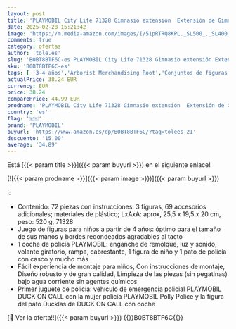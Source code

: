 ```yaml
---
layout: post
title: 'PLAYMOBIL City Life 71328 Gimnasio extensión  Extensión de Gimnasio con Canasta de Baloncesto  Juguetes para niños a Partir de 4 años'
date: 2025-02-28 15:21:42
image: 'https://m.media-amazon.com/images/I/51pRTRQ8KPL._SL500_._SL400_.jpg'
comments: true
category: ofertas
author: 'tole.es'
slug: 'B0BT8BTF6C-es PLAYMOBIL City Life 71328 Gimnasio extensión Extensión de...'
sku: 'B0BT8BTF6C-es'
tags: [ '3-4 años','Arborist Merchandising Root','Conjuntos de figuras de juguete','Juguetes','Juguetes y juegos','Muñecos y figuras','Self Service','Special Features Stores','Top brands in Toys','b6d17eda-2c26-45ed-a098-453a9f96e839_0','b6d17eda-2c26-45ed-a098-453a9f96e839_1801','b6d17eda-2c26-45ed-a098-453a9f96e839_6301','playmobil','🇪🇸', ]
actualPrice: 38.24 EUR
currency: EUR
price: 38.24
comparePrice: 44.99 EUR
prodname: 'PLAYMOBIL City Life 71328 Gimnasio extensión  Extensión de Gimnasio con Canasta de Baloncesto  Juguetes para niños a Partir de 4 años'
country: 'es'
flag: '🇪🇸'
brand: 'PLAYMOBIL'
buyurl: 'https://www.amazon.es/dp/B0BT8BTF6C/?tag=tolees-21'
descuento: '15.00'
average: '34.89'
---
```


Está [{{< param title >}}]({{< param buyurl >}}) en el siguiente enlace!

[![{{< param prodname >}}]({{< param image >}})]({{< param buyurl >}})

ℹ️:

- Contenido: 72 piezas con instrucciones: 3 figuras, 69 accesorios adicionales; materiales de plástico; LxAxA: aprox, 25,5 x 19,5 x 20 cm, peso: 520 g, 71328
- Juego de figuras para niños a partir de 4 años: óptimo para el tamaño de sus manos y bordes redondeados agradables al tacto
- 1 coche de policía PLAYMOBIL: enganche de remolque, luz y sonido, volante giratorio, rampa, cabrestante, 1 figura de niño y 1 pato de policía con casco y mucho más
- Fácil experiencia de montaje para niños, Con instrucciones de montaje, Diseño robusto y de gran calidad, Limpieza de las piezas (sin pegatinas) bajo agua corriente sin agentes químicos
- Primer juguete de policía: vehículo de emergencia policial PLAYMOBIL DUCK ON CALL con la mujer policía PLAYMOBIL Polly Police y la figura del pato Ducklas de DUCK ON CALL con coche

[🛒 Ver la oferta!!]({{< param buyurl >}})
{{<world>}}B0BT8BTF6C{{</world>}}
